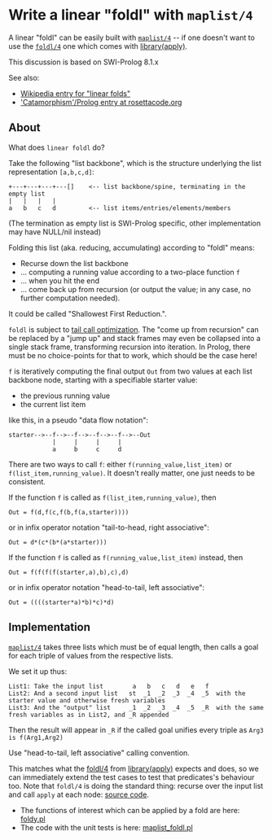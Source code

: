 # Write a linear "foldl" with `maplist/4`

A linear "foldl" can be easily built
with [`maplist/4`](https://www.swi-prolog.org/pldoc/doc_for?object=maplist/4) -- if one doesn't want to use the [`foldl/4`](https://www.swi-prolog.org/pldoc/doc_for?object=foldl/4) one which comes with [library(apply)](https://www.swi-prolog.org/pldoc/man?predicate=foldl/4). 

This discussion is based on SWI-Prolog 8.1.x

See also:

- [Wikipedia entry for "linear folds"](https://en.wikipedia.org/wiki/Fold_%28higher-order_function%29#Linear_folds)
- ['Catamorphism'/Prolog entry at rosettacode.org](http://rosettacode.org/wiki/Catamorphism#Prolog)

## About

What does `linear foldl` do?

Take the following "list backbone", which is the structure underlying the list representation `[a,b,c,d]`:

```
+---+---+---+---[]    <-- list backbone/spine, terminating in the empty list
|   |   |   |
a   b   c   d         <-- list items/entries/elements/members
```

(The termination as empty list is SWI-Prolog specific, other implementation may have NULL/nil instead)

Folding this list (aka. reducing, accumulating) according to "foldl" means:

- Recurse down the list backbone
- ... computing a running value according to a two-place function `f` 
- ... when you hit the end
- ... come back up from recursion (or output the value; in any case, no further computation needed).

It could be called "Shallowest First Reduction.".

`foldl` is subject to [tail call optimization](https://en.wikipedia.org/wiki/Tail_call). The "come up from recursion" 
can be replaced by a "jump up" and stack frames may even be collapsed into a single stack frame, transforming
recursion into iteration. In Prolog, there must be no choice-points for that to work, which should be the case here!

`f` is iteratively computing the final output `Out` from two values at each list backbone node, starting with a 
specifiable starter value:

- the previous running value
- the current list item

like this, in a pseudo "data flow notation":

```
starter-->--f-->--f-->--f-->--f-->--Out
            |     |     |     |
            a     b     c     d
```

There are two ways to call `f`: either `f(running_value,list_item)`  or `f(list_item,running_value)`. It doesn't
really matter, one just needs to be consistent.

If the function `f` is called as `f(list_item,running_value)`, then

```
Out = f(d,f(c,f(b,f(a,starter))))
```

or in infix operator notation "tail-to-head, right associative":

```
Out = d*(c*(b*(a*starter)))   
```

If the function `f` is called as `f(running_value,list_item)` instead, then

```
Out = f(f(f(f(starter,a),b),c),d)
```

or in infix operator notation "head-to-tail, left associative":

```
Out = ((((starter*a)*b)*c)*d)  
```

## Implementation

[`maplist/4`](https://www.swi-prolog.org/pldoc/doc_for?object=maplist/4) takes three lists which must be of equal
length, then calls a goal for each triple of values from the respective lists.

We set it up thus:

```
List1: Take the input list        a   b   c   d   e   f
List2: And a second input list   st  _1  _2  _3  _4  _5  with the starter value and otherwise fresh variables
List3: And the "output" list     _1  _2  _3  _4  _5  _R  with the same fresh variables as in List2, and _R appended
```

Then the result will appear in `_R` if the called goal unifies every triple as `Arg3 is f(Arg1,Arg2)`

Use "head-to-tail, left associative" calling convention.

This matches what the [foldl/4](https://www.swi-prolog.org/pldoc/doc_for?object=foldl/4) from [library(apply)](https://www.swi-prolog.org/pldoc/man?section=apply) expects and does, so we can immediately extend the test cases
to test that predicates's behaviour too. Note that `foldl/4` is doing the standard thing: recurse over the input list and call `apply` at each node: [source code](https://eu.swi-prolog.org/pldoc/doc/_SWI_/library/apply.pl?show=src#foldl/4).

- The functions of interest which can be applied by a fold are here: [foldy.pl](foldy.pl)
- The code with the unit tests is here: [maplist_foldl.pl](maplist_foldl.pl)

